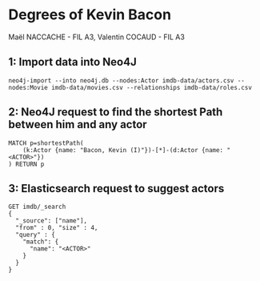 # Degrees of Kevin Bacon

Maël NACCACHE - FIL A3, Valentin COCAUD - FIL A3

## 1: Import data into Neo4J

	neo4j-import --into neo4j.db --nodes:Actor imdb-data/actors.csv --nodes:Movie imdb-data/movies.csv --relationships imdb-data/roles.csv

## 2: Neo4J request to find the shortest Path between him and any actor

```
MATCH p=shortestPath(
	(k:Actor {name: "Bacon, Kevin (I)"})-[*]-(d:Actor {name: "<ACTOR>"})
) RETURN p
```

## 3: Elasticsearch request to suggest actors

```
GET imdb/_search
{
  "_source": ["name"],
  "from" : 0, "size" : 4,
  "query" : {
    "match": {
      "name": "<ACTOR>"
    }
  }
}
```
